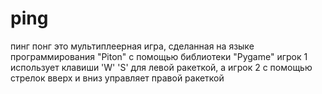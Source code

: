 # ping
пинг понг это мультиплеерная игра, сделанная на языке программирования "Piton" с помощью библиотеки "Pygame"
игрок 1 использует клавиши 'W' 'S' для левой ракеткой, а игрок 2 с помощью стрелок вверх и вниз управляет правой ракеткой
